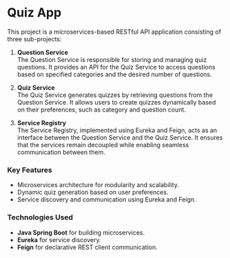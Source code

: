 # Quiz App

This project is a microservices-based RESTful API application consisting of three sub-projects:

1. **Question Service**  
    The Question Service is responsible for storing and managing quiz questions. It provides an API for the Quiz Service to access questions based on specified categories and the desired number of questions.

2. **Quiz Service**  
    The Quiz Service generates quizzes by retrieving questions from the Question Service. It allows users to create quizzes dynamically based on their preferences, such as category and question count.

3. **Service Registry**  
    The Service Registry, implemented using Eureka and Feign, acts as an interface between the Question Service and the Quiz Service. It ensures that the services remain decoupled while enabling seamless communication between them.

### Key Features
- Microservices architecture for modularity and scalability.
- Dynamic quiz generation based on user preferences.
- Service discovery and communication using Eureka and Feign.

### Technologies Used
- **Java Spring Boot** for building microservices.
- **Eureka** for service discovery.
- **Feign** for declarative REST client communication.
